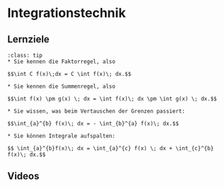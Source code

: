 # Integrationstechnik

## Lernziele

```{admonition} Lernziele 
:class: tip
* Sie kennen die Faktorregel, also 

$$\int C f(x)\;dx = C \int f(x)\; dx.$$

* Sie kennen die Summenregel, also 

$$\int f(x) \pm g(x) \; dx = \int f(x)\; dx \pm \int g(x) \; dx.$$

* Sie wissen, was beim Vertauschen der Grenzen passiert: 

$$\int_{a}^{b} f(x)\; dx = - \int_{b}^{a} f(x)\; dx.$$

* Sie können Integrale aufspalten:

$$ \int_{a}^{b}f(x)\; dx = \int_{a}^{c} f(x) \; dx + \int_{c}^{b} f(x)\; dx.$$
```

## Videos

